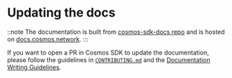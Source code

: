 # Updating the docs

::note
The documentation is built from [cosmos-sdk-docs repo](https://github.com/cosmos/cosmos-sdk-docs) and is hosted on [docs.cosmos.network](https://docs.cosmos.network).
:::

If you want to open a PR in Cosmos SDK to update the documentation, please follow the guidelines in [`CONTRIBUTING.md`](https://github.com/cosmos/cosmos-sdk/tree/main/CONTRIBUTING.md#updating-documentation) and the [Documentation Writing Guidelines](./DOC_WRITING_GUIDELINES.md).
